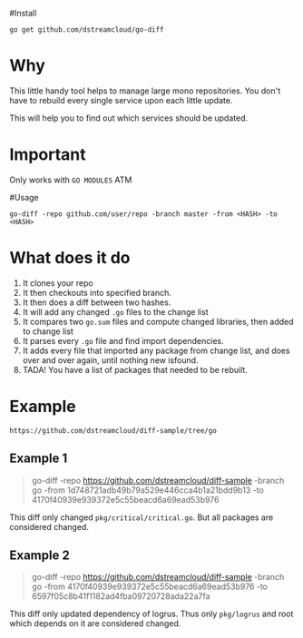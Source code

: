 #Install

`go get github.com/dstreamcloud/go-diff`

# Why

This little handy tool helps to manage large mono repositories. You don't have to rebuild every single service upon each little update.

This will help you to find out which services should be updated.

# Important
Only works with `GO MODULES` ATM

#Usage

`go-diff -repo github.com/user/repo -branch master -from <HASH> -to <HASH>`

# What does it do
1. It clones your repo
2. It then checkouts into specified branch.
3. It then does a diff between two hashes.
4. It will add any changed `.go` files to the change list
5. It compares two `go.sum` files and compute changed libraries, then added to change list
6. It parses every `.go` file and find import dependencies.
7. It adds every file that imported any package from change list, and does over and over again, until nothing new isfound.
8. TADA! You have a list of packages that needed to be rebuilt.

# Example

`https://github.com/dstreamcloud/diff-sample/tree/go`


## Example 1

> go-diff -repo https://github.com/dstreamcloud/diff-sample -branch go -from 1d748721adb49b79a529e446cca4b1a21bdd9b13 -to 4170f40939e939372e5c55beacd6a69ead53b976

This diff only changed `pkg/critical/critical.go`. But all packages are considered changed.

## Example 2
> go-diff -repo https://github.com/dstreamcloud/diff-sample -branch go -from 4170f40939e939372e5c55beacd6a69ead53b976 -to 6597f05c8b41f1182ad4fba09720728ada22a7fa

This diff only updated dependency of logrus. Thus only `pkg/logrus` and root which depends on it are considered changed.

